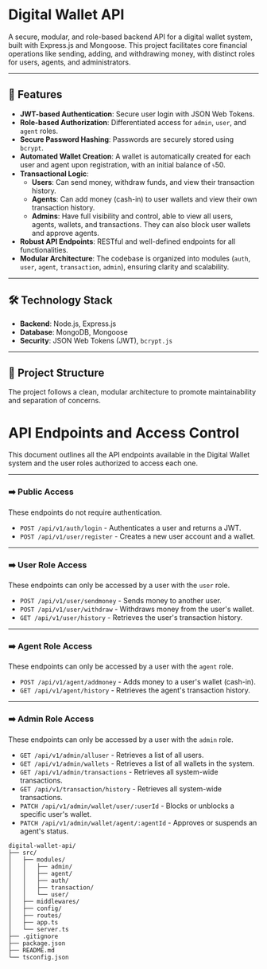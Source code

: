 # Digital Wallet API

A secure, modular, and role-based backend API for a digital wallet system, built with Express.js and Mongoose. This project facilitates core financial operations like sending, adding, and withdrawing money, with distinct roles for users, agents, and administrators.

<hr>

## 🚀 Features

* **JWT-based Authentication**: Secure user login with JSON Web Tokens.
* **Role-based Authorization**: Differentiated access for `admin`, `user`, and `agent` roles.
* **Secure Password Hashing**: Passwords are securely stored using `bcrypt`.
* **Automated Wallet Creation**: A wallet is automatically created for each user and agent upon registration, with an initial balance of ৳50.
* **Transactional Logic**:
    * **Users**: Can send money, withdraw funds, and view their transaction history.
    * **Agents**: Can add money (cash-in) to user wallets and view their own transaction history.
    * **Admins**: Have full visibility and control, able to view all users, agents, wallets, and transactions. They can also block user wallets and approve agents.
* **Robust API Endpoints**: RESTful and well-defined endpoints for all functionalities.
* **Modular Architecture**: The codebase is organized into modules (`auth`, `user`, `agent`, `transaction`, `admin`), ensuring clarity and scalability.

<hr>

## 🛠️ Technology Stack

* **Backend**: Node.js, Express.js
* **Database**: MongoDB, Mongoose
* **Security**: JSON Web Tokens (JWT), `bcrypt.js`

<hr>

## 📂 Project Structure

The project follows a clean, modular architecture to promote maintainability and separation of concerns.





# API Endpoints and Access Control

This document outlines all the API endpoints available in the Digital Wallet system and the user roles authorized to access each one.

<hr>

### ➡️ Public Access

These endpoints do not require authentication.

* `POST /api/v1/auth/login` - Authenticates a user and returns a JWT.
* `POST /api/v1/user/register` - Creates a new user account and a wallet.

---

### ➡️ User Role Access

These endpoints can only be accessed by a user with the `user` role.

* `POST /api/v1/user/sendmoney` - Sends money to another user.
* `POST /api/v1/user/withdraw` - Withdraws money from the user's wallet.
* `GET /api/v1/user/history` - Retrieves the user's transaction history.

---

### ➡️ Agent Role Access

These endpoints can only be accessed by a user with the `agent` role.

* `POST /api/v1/agent/addmoney` - Adds money to a user's wallet (cash-in).
* `GET /api/v1/agent/history` - Retrieves the agent's transaction history.

---

### ➡️ Admin Role Access

These endpoints can only be accessed by a user with the `admin` role.

* `GET /api/v1/admin/alluser` - Retrieves a list of all users.
* `GET /api/v1/admin/wallets` - Retrieves a list of all wallets in the system.
* `GET /api/v1/admin/transactions` - Retrieves all system-wide transactions.
* `GET /api/v1/transaction/history` - Retrieves all system-wide transactions.
* `PATCH /api/v1/admin/wallet/user/:userId` - Blocks or unblocks a specific user's wallet.
* `PATCH /api/v1/admin/wallet/agent/:agentId` - Approves or suspends an agent's status.


```plaintext
digital-wallet-api/
├── src/
│   ├── modules/
│   │   ├── admin/
│   │   ├── agent/
│   │   ├── auth/
│   │   ├── transaction/
│   │   └── user/
│   ├── middlewares/
│   ├── config/
│   ├── routes/
│   ├── app.ts
│   └── server.ts
├── .gitignore
├── package.json
├── README.md
└── tsconfig.json

